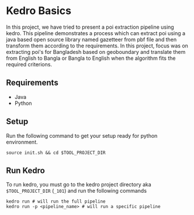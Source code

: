 # Kedro Basics
In this project, we have tried to present a poi extraction pipeline using kedro. This pipeline demonstrates a process which can extract poi using a java based open source library named gazetteer from pbf file and then transform them according to the requirements. In this project, focus was on extracting poi's for Bangladesh based on geoboundary and translate them from English to Bangla or Bangla to English when the algorithm fits the required criterions.

## Requirements
- Java
- Python

## Setup
Run the following command to get your setup ready for python environment.
```
source init.sh && cd $TOOL_PROJECT_DIR
```

## Run Kedro
To run kedro, you must go to the kedro project directory aka `$TOOL_PROJECT_DIR` (`_101`) and run the following commands
```
kedro run # will run the full pipeline
kedro run -p <pipeline_name> # will run a specific pipeline
```